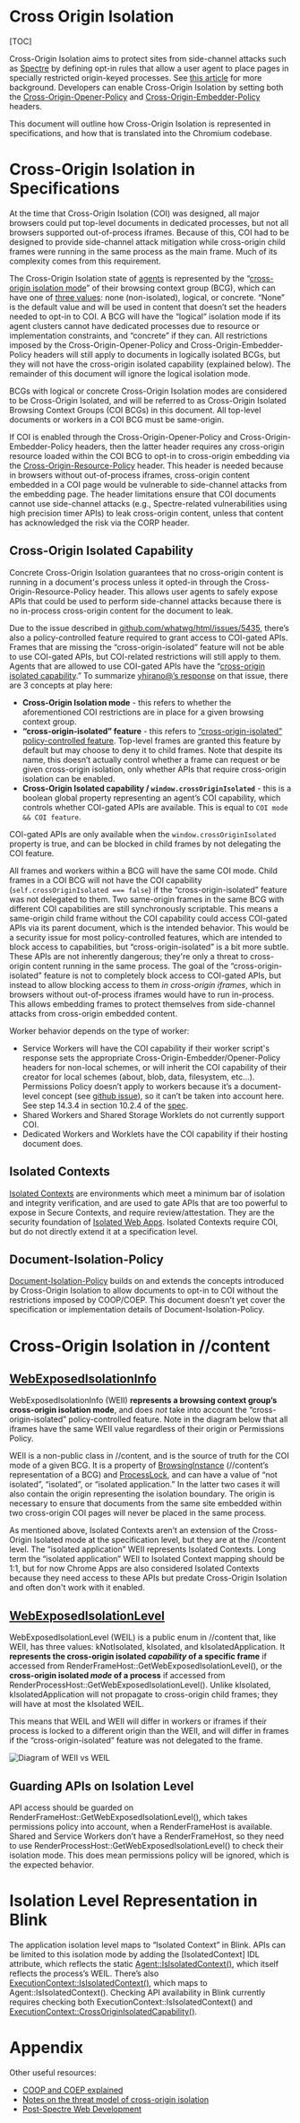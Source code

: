 # Cross Origin Isolation

[TOC]

Cross-Origin Isolation aims to protect sites from side-channel attacks such as
[Spectre](https://spectreattack.com/) by defining opt-in rules that allow a
user agent to place pages in specially restricted origin-keyed processes. See [this
article](https://web.dev/articles/why-coop-coep) for more background.
Developers can enable Cross-Origin Isolation by setting both the
[Cross-Origin-Opener-Policy](https://developer.mozilla.org/en-US/docs/Web/HTTP/Headers/Cross-Origin-Opener-Policy)
and [Cross-Origin-Embedder-Policy](https://developer.mozilla.org/en-US/docs/Web/HTTP/Headers/Cross-Origin-Embedder-Policy)
headers.

This document will outline how Cross-Origin Isolation is represented in
specifications, and how that is translated into the Chromium codebase.

# Cross-Origin Isolation in Specifications

At the time that Cross-Origin Isolation (COI) was designed, all major browsers
could put top-level documents in dedicated processes, but not all browsers
supported out-of-process iframes. Because of this, COI had to be designed to
provide side-channel attack mitigation while cross-origin child frames were
running in the same process as the main frame. Much of its complexity comes
from this requirement.

The Cross-Origin Isolation state of [agents](https://tc39.es/ecma262/\#agent)
is represented by the “[cross-origin isolation
mode](https://html.spec.whatwg.org/multipage/document-sequences.html\#bcg-cross-origin-isolation)”
of their browsing context group (BCG), which can have one of [three
values](https://html.spec.whatwg.org/multipage/document-sequences.html\#groupings-of-browsing-contexts:cross-origin-isolation-mode):
none (non-isolated), logical, or concrete. “None” is the default value and will
be used in content that doesn’t set the headers needed to opt-in to COI. A BCG
will have the “logical” isolation mode if its agent clusters cannot have
dedicated processes due to resource or implementation constraints, and
“concrete” if they can. All restrictions imposed by the
Cross-Origin-Opener-Policy and Cross-Origin-Embedder-Policy headers will still
apply to documents in logically isolated BCGs, but they will not have the
cross-origin isolated capability (explained below). The remainder of this
document will ignore the logical isolation mode.

BCGs with logical or concrete Cross-Origin Isolation modes are considered to be
Cross-Origin Isolated, and will be referred to as Cross-Origin Isolated
Browsing Context Groups (COI BCGs) in this document. All top-level documents or
workers in a COI BCG must be same-origin.

If COI is enabled through the Cross-Origin-Opener-Policy and
Cross-Origin-Embedder-Policy headers, then the latter header requires any
cross-origin resource loaded within the COI BCG to opt-in to cross-origin
embedding via the [Cross-Origin-Resource-Policy](
https://fetch.spec.whatwg.org/\#cross-origin-resource-policy-header)
header. This header is needed because in browsers without out-of-process
iframes, cross-origin content embedded in a COI page would be vulnerable to
side-channel attacks from the embedding page. The header limitations ensure
that COI documents cannot use side-channel attacks (e.g., Spectre-related
vulnerabilities using high precision timer APIs) to leak cross-origin content,
unless that content has acknowledged the risk via the CORP header.

## Cross-Origin Isolated Capability

Concrete Cross-Origin Isolation guarantees that no cross-origin content is
running in a document's process unless it opted-in through the
Cross-Origin-Resource-Policy header. This allows user agents to safely expose
APIs that could be used to perform side-channel attacks because there is no
in-process cross-origin content for the document to leak.

Due to the issue described in
[github.com/whatwg/html/issues/5435](https://github.com/whatwg/html/issues/5435),
there’s also a policy-controlled feature required to grant access to COI-gated
APIs. Frames that are missing the “cross-origin-isolated” feature will not be
able to use COI-gated APIs, but COI-related restrictions will still apply to
them. Agents that are allowed to use COI-gated APIs have the “[cross-origin
isolated
capability](https://html.spec.whatwg.org/multipage/webappapis.html\#concept-settings-object-cross-origin-isolated-capability).”
To summarize [yhirano@’s
response](https://github.com/whatwg/html/issues/5435\#issuecomment-640517912)
on that issue, there are 3 concepts at play here:

* **Cross-Origin Isolation mode** \- this refers to whether the aforementioned
  COI restrictions are in place for a given browsing context group.
* **“cross-origin-isolated” feature** \- this refers to [“cross-origin-isolated”](
  https://html.spec.whatwg.org/multipage/infrastructure.html#policy-controlled-features)
  [policy-controlled feature](
  https://github.com/w3c/webappsec-permissions-policy/blob/main/permissions-policy-explainer.md).
  Top-level frames are granted this feature by
  default but may choose to deny it to child frames. Note that despite its name,
  this doesn’t actually control whether a frame can request or be given
  cross-origin isolation, only whether APIs that require cross-origin isolation
  can be enabled.
* **Cross-Origin Isolated capability / `window.crossOriginIsolated`** \- this is
  a boolean global property representing an agent’s COI capability, which
  controls whether COI-gated APIs are available. This is equal to `COI mode &&
  COI feature`.

COI-gated APIs are only available when the `window.crossOriginIsolated`
property is true, and can be blocked in child frames by not delegating the COI
feature.

All frames and workers within a BCG will have the same COI mode. Child
frames in a COI BCG will not have the COI capability (`self.crossOriginIsolated
=== false`) if the “cross-origin-isolated” feature was not delegated to them.
Two same-origin frames in the same BCG with different COI capabilities are
still synchronously scriptable. This means a same-origin child frame without
the COI capability could access COI-gated APIs via its parent document, which
is the intended behavior. This would be a security issue for most
policy-controlled features, which are intended to block access to capabilities,
but “cross-origin-isolated” is a bit more subtle. These APIs are not inherently
dangerous; they're only a threat to cross-origin content running in the same
process. The goal of the “cross-origin-isolated” feature is not to completely
block access to COI-gated APIs, but instead to allow blocking access to them
*in cross-origin iframes*, which in browsers without out-of-process iframes
would have to run in-process. This allows embedding frames to protect themselves
from side-channel attacks from cross-origin embedded content.

Worker behavior depends on the type of worker:

* Service Workers will have the COI capability if their worker script's response
  sets the appropriate Cross-Origin-Embedder/Opener-Policy headers for non-local
  schemes, or will inherit the COI capability of their creator for local
  schemes (about, blob, data, filesystem, etc…). Permissions Policy doesn’t
  apply to workers because it’s a document-level concept (see
  [github issue](https://github.com/w3c/webappsec-permissions-policy/issues/207)),
  so it can’t be taken into account here. See step 14.3.4 in section 10.2.4 of
  the [spec](https://html.spec.whatwg.org/multipage/workers.html\#worker-processing-model).
* Shared Workers and Shared Storage Worklets do not currently support COI.
* Dedicated Workers and Worklets have the COI capability if their
  hosting document does.

## Isolated Contexts

[Isolated Contexts](https://wicg.github.io/isolated-web-apps/isolated-contexts.html)
are environments which meet a minimum bar of isolation and integrity
verification, and are used to gate APIs that are too powerful to expose in
Secure Contexts, and require review/attestation. They are the security
foundation of [Isolated Web Apps](https://github.com/WICG/isolated-web-apps/blob/main/README.md).
Isolated Contexts require COI, but do not directly extend it at a specification
level.

## Document-Isolation-Policy

[Document-Isolation-Policy](https://source.chromium.org/chromium/chromium/src/+/main:content/browser/security/dip/README.md)
builds on and extends the concepts introduced by Cross-Origin Isolation to
allow documents to opt-in to COI without the restrictions imposed by COOP/COEP.
This document doesn't yet cover the specification or implementation details of
Document-Isolation-Policy.


# Cross-Origin Isolation in //content

## [WebExposedIsolationInfo](https://source.chromium.org/chromium/chromium/src/+/main:content/browser/web\_exposed\_isolation\_info.h)

WebExposedIsolationInfo (WEII) **represents a browsing context group’s
cross-origin isolation mode**, and does *not* take into account the
“cross-origin-isolated” policy-controlled feature. Note in the diagram below
that all iframes have the same WEII value regardless of their origin or
Permissions Policy.

WEII is a non-public class in //content, and is the source of truth for the COI
mode of a given BCG. It is a property of [BrowsingInstance](
https://source.chromium.org/chromium/chromium/src/+/main:content/browser/browsing\_instance.h)
(//content’s representation of a BCG) and
[ProcessLock](https://source.chromium.org/chromium/chromium/src/+/main:content/browser/process\_lock.h),
and can have a value of “not isolated”, “isolated”, or “isolated application.”
In the latter two cases it will also contain the origin representing the
isolation boundary. The origin is necessary to ensure that documents from the
same site embedded within two cross-origin COI pages will never be placed in
the same process.

As mentioned above, Isolated Contexts aren’t an extension of the Cross-Origin
Isolated mode at the specification level, but they are at the //content level.
The “isolated application” WEII represents Isolated Contexts. Long term the
“isolated application” WEII to Isolated Context mapping should be 1:1, but for
now Chrome Apps are also considered Isolated Contexts because they need access
to these APIs but predate Cross-Origin Isolation and often don't work with it
enabled.

## [WebExposedIsolationLevel](https://source.chromium.org/chromium/chromium/src/+/main:content/public/browser/web\_exposed\_isolation\_level.h)

WebExposedIsolationLevel (WEIL) is a public enum in //content that, like WEII,
has three values: kNotIsolated, kIsolated, and kIsolatedApplication. It
**represents the cross-origin isolated *capability* of a specific frame**
if accessed from RenderFrameHost::GetWebExposedIsolationLevel(), or
the **cross-origin isolated *mode* of a process** if accessed from
RenderProcessHost::GetWebExposedIsolationLevel(). Unlike kIsolated,
kIsolatedApplication will not propagate to cross-origin child frames; they will
have at most the kIsolated WEIL.

This means that WEIL and WEII will differ in workers or iframes if their
process is locked to a different origin than the WEII, and will differ in
frames if the “cross-origin-isolated” feature was not delegated to the frame.

![Diagram of WEII vs WEIL](cross_origin_isolation_levels_diagram.png)
<!-- Source: https://docs.google.com/drawings/d/1tCeworrk7qYkbyAbjeWVgmBrqe5XOenxJbLlNmm4lN8/edit -->

## Guarding APIs on Isolation Level

API access should be guarded on RenderFrameHost::GetWebExposedIsolationLevel(),
which takes permissions policy into account, when a RenderFrameHost is
available. Shared and Service Workers don’t have a RenderFrameHost, so they
need to use RenderProcessHost::GetWebExposedIsolationLevel() to check their
isolation mode. This does mean permissions policy will be ignored, which is the
expected behavior.

# Isolation Level Representation in Blink

The application isolation level maps to “Isolated Context” in Blink. APIs can
be limited to this isolation mode by adding the \[IsolatedContext\] IDL
attribute, which reflects the static
[Agent::IsIsolatedContext()](https://source.chromium.org/chromium/chromium/src/+/main:third_party/blink/renderer/core/execution_context/agent.h?q=%5CbIsIsolatedContext%5Cb),
which itself reflects the process’s WEIL. There’s also
[ExecutionContext::IsIsolatedContext()](https://source.chromium.org/chromium/chromium/src/+/main:third_party/blink/renderer/core/execution_context/execution_context.h?q=%5CbIsIsolatedContext%5Cb),
which maps to Agent::IsIsolatedContext(). Checking API availability in Blink
currently requires checking both ExecutionContext::IsIsolatedContext() and
[ExecutionContext::CrossOriginIsolatedCapability()](https://source.chromium.org/chromium/chromium/src/+/main:third_party/blink/renderer/core/execution_context/execution_context.h?q=%5CbCrossOriginIsolatedCapability%5Cb).

# Appendix
Other useful resources:
 * [COOP and COEP explained](https://docs.google.com/document/d/1zDlfvfTJ_9e8Jdc8ehuV4zMEu9ySMCiTGMS9y0GU92k/edit?usp=sharing)
 * [Notes on the threat model of cross-origin isolation](https://arturjanc.com/coi-threat-model.pdf)
 * [Post-Spectre Web Development](https://chromium.googlesource.com/chromium/src/+/main/docs/security/post-spectre-webdev.md)
